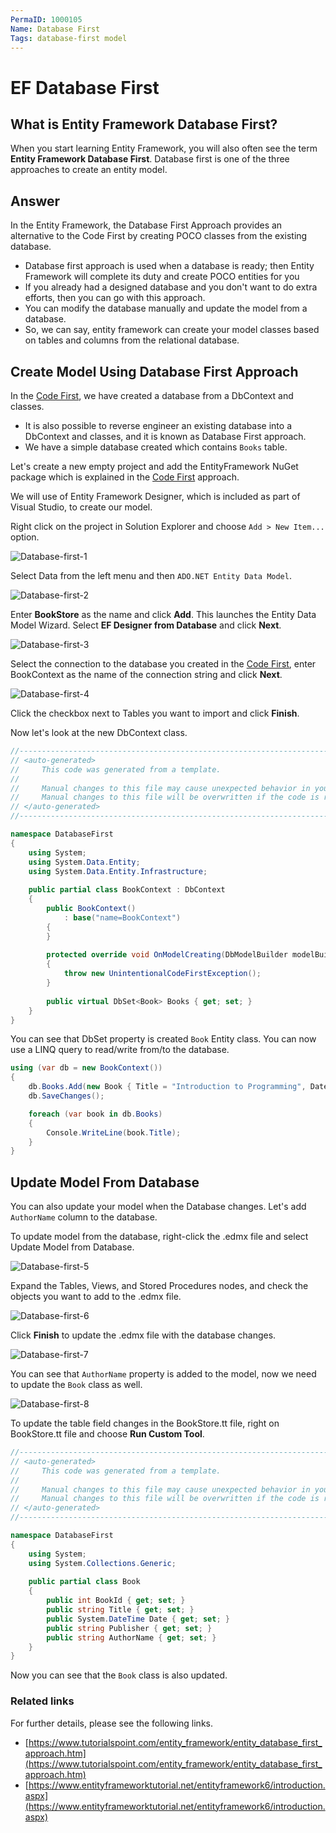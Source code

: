 ```yaml
---
PermaID: 1000105
Name: Database First
Tags: database-first model
---
```


# EF Database First

## What is Entity Framework Database First? 

When you start learning Entity Framework, you will also often see the term **Entity Framework Database First**. Database first is one of the three approaches to create an entity model.

## Answer

In the Entity Framework, the Database First Approach provides an alternative to the Code First by creating POCO classes from the existing database.

 - Database first approach is used when a database is ready; then Entity Framework will complete its duty and create POCO entities for you
 - If you already had a designed database and you don't want to do extra efforts, then you can go with this approach.
 - You can modify the database manually and update the model from a database. 
 - So, we can say, entity framework can create your model classes based on tables and columns from the relational database.

## Create Model Using Database First Approach

In the [Code First](/ef-code-first), we have created a database from a DbContext and classes. 

 - It is also possible to reverse engineer an existing database into a DbContext and classes, and it is known as Database First approach.
 - We have a simple database created which contains `Books` table.

Let's create a new empty project and add the EntityFramework NuGet package which is explained in the [Code First](/ef-code-first) approach.
 
We will use of Entity Framework Designer, which is included as part of Visual Studio, to create our model.

Right click on the project in Solution Explorer and choose `Add > New Item...` option.

<img src="https://raw.githubusercontent.com/zzzprojects/EntityFramework-FAQ/master/docs2/images/database-first1.png" alt="Database-first-1">

Select Data from the left menu and then `ADO.NET Entity Data Model`.

<img src="https://raw.githubusercontent.com/zzzprojects/EntityFramework-FAQ/master/docs2/images/database-first2.png" alt="Database-first-2">

Enter **BookStore** as the name and click **Add**. This launches the Entity Data Model Wizard. Select **EF Designer from Database** and click **Next**.

<img src="https://raw.githubusercontent.com/zzzprojects/EntityFramework-FAQ/master/docs2/images/database-first3.png" alt="Database-first-3">

Select the connection to the database you created in the [Code First](/ef-code-first), enter BookContext as the name of the connection string and click **Next**.

<img src="https://raw.githubusercontent.com/zzzprojects/EntityFramework-FAQ/master/docs2/images/database-first4.png" alt="Database-first-4">

Click the checkbox next to Tables you want to import and click **Finish**.

Now let's look at the new DbContext class.

```csharp
//------------------------------------------------------------------------------
// <auto-generated>
//     This code was generated from a template.
//
//     Manual changes to this file may cause unexpected behavior in your application.
//     Manual changes to this file will be overwritten if the code is regenerated.
// </auto-generated>
//------------------------------------------------------------------------------

namespace DatabaseFirst
{
    using System;
    using System.Data.Entity;
    using System.Data.Entity.Infrastructure;
    
    public partial class BookContext : DbContext
    {
        public BookContext()
            : base("name=BookContext")
        {
        }
    
        protected override void OnModelCreating(DbModelBuilder modelBuilder)
        {
            throw new UnintentionalCodeFirstException();
        }
    
        public virtual DbSet<Book> Books { get; set; }
    }
}

```

You can see that DbSet property is created `Book` Entity class. You can now use a LINQ query to read/write from/to the database.

```csharp
using (var db = new BookContext())
{
    db.Books.Add(new Book { Title = "Introduction to Programming", Date = DateTime.Now});
    db.SaveChanges();

    foreach (var book in db.Books)
    {
        Console.WriteLine(book.Title);
    }
}
```

## Update Model From Database

You can also update your model when the Database changes. Let's add `AuthorName` column to the database. 

To update model from the database, right-click the .edmx file and select Update Model from Database. 

<img src="https://raw.githubusercontent.com/zzzprojects/EntityFramework-FAQ/master/docs2/images/database-first5.png" alt="Database-first-5">

Expand the Tables, Views, and Stored Procedures nodes, and check the objects you want to add to the .edmx file.

<img src="https://raw.githubusercontent.com/zzzprojects/EntityFramework-FAQ/master/docs2/images/database-first6.png" alt="Database-first-6">

Click **Finish** to update the .edmx file with the database changes.

<img src="https://raw.githubusercontent.com/zzzprojects/EntityFramework-FAQ/master/docs2/images/database-first7.png" alt="Database-first-7">

You can see that `AuthorName` property is added to the model, now we need to update the `Book` class as well. 

<img src="https://raw.githubusercontent.com/zzzprojects/EntityFramework-FAQ/master/docs2/images/database-first8.png" alt="Database-first-8">

To update the table field changes in the BookStore.tt file, right on BookStore.tt file and choose **Run Custom Tool**.

```csharp
//------------------------------------------------------------------------------
// <auto-generated>
//     This code was generated from a template.
//
//     Manual changes to this file may cause unexpected behavior in your application.
//     Manual changes to this file will be overwritten if the code is regenerated.
// </auto-generated>
//------------------------------------------------------------------------------

namespace DatabaseFirst
{
    using System;
    using System.Collections.Generic;
    
    public partial class Book
    {
        public int BookId { get; set; }
        public string Title { get; set; }
        public System.DateTime Date { get; set; }
        public string Publisher { get; set; }
        public string AuthorName { get; set; }
    }
}
```

Now you can see that the `Book` class is also updated.

### Related links

For further details, please see the following links.

 - [https://www.tutorialspoint.com/entity_framework/entity_database_first_approach.htm](https://www.tutorialspoint.com/entity_framework/entity_database_first_approach.htm)
 - [https://www.entityframeworktutorial.net/entityframework6/introduction.aspx](https://www.entityframeworktutorial.net/entityframework6/introduction.aspx)